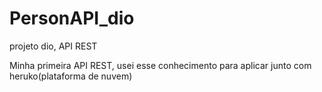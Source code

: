 # PersonAPI_dio
projeto dio, API REST

Minha primeira API REST, usei esse conhecimento para aplicar junto com heruko(plataforma de nuvem)
